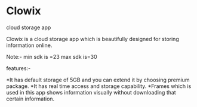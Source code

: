 # Clowix
cloud storage app

Clowix is a cloud storage app which is beautifully designed for storing information online.

Note:- min sdk is =23 max sdk is=30

features:-

*It has default storage of 5GB and you can extend it by choosing premium package.
*It has real time access and storage capability.
*Frames which is used in this app shows information visually without downloading that certain information.

